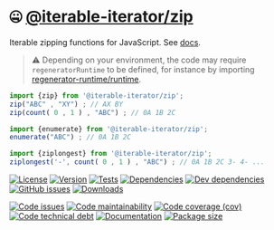 :zipper_mouth_face: [@iterable-iterator/zip](https://iterable-iterator.github.io/zip)
==

Iterable zipping functions for JavaScript.
See [docs](https://iterable-iterator.github.io/zip/index.html).

> :warning: Depending on your environment, the code may require
> `regeneratorRuntime` to be defined, for instance by importing
> [regenerator-runtime/runtime](https://www.npmjs.com/package/regenerator-runtime).

```js
import {zip} from '@iterable-iterator/zip';
zip("ABC" , "XY") ; // AX BY
zip(count( 0 , 1 ) , "ABC") ; // 0A 1B 2C

import {enumerate} from '@iterable-iterator/zip';
enumerate("ABC") ; // 0A 1B 2C

import {ziplongest} from '@iterable-iterator/zip';
ziplongest('-', count( 0 , 1 ) , "ABC") ; // 0A 1B 2C 3- 4- ...
```

[![License](https://img.shields.io/github/license/iterable-iterator/zip.svg)](https://raw.githubusercontent.com/iterable-iterator/zip/main/LICENSE)
[![Version](https://img.shields.io/npm/v/@iterable-iterator/zip.svg)](https://www.npmjs.org/package/@iterable-iterator/zip)
[![Tests](https://img.shields.io/github/workflow/status/iterable-iterator/zip/ci:test?event=push&label=tests)](https://github.com/iterable-iterator/zip/actions/workflows/ci:test.yml?query=branch:main)
[![Dependencies](https://img.shields.io/david/iterable-iterator/zip.svg)](https://david-dm.org/iterable-iterator/zip)
[![Dev dependencies](https://img.shields.io/david/dev/iterable-iterator/zip.svg)](https://david-dm.org/iterable-iterator/zip?type=dev)
[![GitHub issues](https://img.shields.io/github/issues/iterable-iterator/zip.svg)](https://github.com/iterable-iterator/zip/issues)
[![Downloads](https://img.shields.io/npm/dm/@iterable-iterator/zip.svg)](https://www.npmjs.org/package/@iterable-iterator/zip)

[![Code issues](https://img.shields.io/codeclimate/issues/iterable-iterator/zip.svg)](https://codeclimate.com/github/iterable-iterator/zip/issues)
[![Code maintainability](https://img.shields.io/codeclimate/maintainability/iterable-iterator/zip.svg)](https://codeclimate.com/github/iterable-iterator/zip/trends/churn)
[![Code coverage (cov)](https://img.shields.io/codecov/c/gh/iterable-iterator/zip/main.svg)](https://codecov.io/gh/iterable-iterator/zip)
[![Code technical debt](https://img.shields.io/codeclimate/tech-debt/iterable-iterator/zip.svg)](https://codeclimate.com/github/iterable-iterator/zip/trends/technical_debt)
[![Documentation](https://iterable-iterator.github.io/zip/badge.svg)](https://iterable-iterator.github.io/zip/source.html)
[![Package size](https://img.shields.io/bundlephobia/minzip/@iterable-iterator/zip)](https://bundlephobia.com/result?p=@iterable-iterator/zip)
